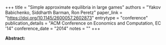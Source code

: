 +++
title = "Simple approximate equilibria in large games"
authors = "Yakov Babichenko, Siddharth Barman, Ron Peretz"
paper_link = "https://doi.org/10.1145/2600057.2602873"
entrytype = "conference"
publication_details = "ACM Conference on Economics and Computation,  EC '14"
conference_date = "2014"
notes = ""
+++

<b>Abstract:</b>
